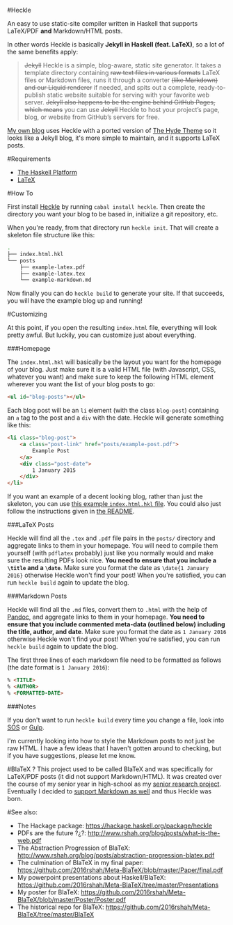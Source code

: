 #Heckle

An easy to use static-site compiler written in Haskell that supports LaTeX/PDF **and** Markdown/HTML posts. 

In other words Heckle is basically **Jekyll in Haskell (feat. LaTeX)**, so a lot of the same benefits apply:

 >~~Jekyll~~ Heckle is a simple, blog-aware, static site generator. It takes a template directory containing ~~raw text files in various formats~~ LaTeX files or Markdown files, runs it through a converter ~~(like Markdown) and our Liquid renderer~~ if needed, and spits out a complete, ready-to-publish static website suitable for serving with your favorite web server. ~~Jekyll also happens to be the engine behind GitHub Pages, which means~~ you can use ~~Jekyll~~ Heckle to host your project’s page, blog, or website from GitHub’s servers for free.

[My own blog](http://www.rshah.org/blog/) uses Heckle with a ported version of [The Hyde Theme](https://github.com/poole/hyde) so it looks like a Jekyll blog, it's more simple to maintain, and it supports LaTeX posts. 

#Requirements
 - [The Haskell Platform](https://www.haskell.org/platform/)
 - [LaTeX](https://latex-project.org/ftp.html)

#How To

First install [Heckle](https://hackage.haskell.org/package/heckle-2.0.0.0) by running `cabal install heckle`. Then create the directory you want your blog to be based in, initialize a git repository, etc.

When you're ready, from that directory run `heckle init`. That will create a skeleton file structure like this:

```bash
.
├── index.html.hkl
└── posts
    ├── example-latex.pdf
    ├── example-latex.tex
    └── example-markdown.md
```

Now finally you can do `heckle build` to generate your site. If that succeeds, you will have the example blog up and running!

#Customizing

At this point, if you open the resulting `index.html` file, everything will look pretty awful. But luckily, you can customize just about everything. 

###Homepage

The `index.html.hkl` will basically be the layout you want for the homepage of your blog. Just make sure it is a valid HTML file (with Javascript, CSS, whatever you want) and make sure to keep the following HTML element wherever you want the list of your blog posts to go:

```html
<ul id="blog-posts"></ul>
```

Each blog post will be an `li` element (with the class `blog-post`) containing an `a` tag to the post and a `div` with the date. Heckle will generate something like this:

```html
<li class="blog-post">
    <a class="post-link" href="posts/example-post.pdf">
        Example Post
    </a>
    <div class="post-date">
        1 January 2015
    </div>
</li>
```

If you want an example of a decent looking blog, rather than just the skeleton, you can use [this example `index.html.hkl` file](https://github.com/2016rshah/blog/blob/gh-pages/index.html.hkl). You could also just follow the instructions given in [the README](https://github.com/2016rshah/blog/). 

###LaTeX Posts

Heckle will find all the `.tex` and `.pdf` file pairs in the `posts/` directory and aggregate links to them in your homepage. You will need to compile them yourself (with `pdflatex` probably) just like you normally would and make sure the resulting PDFs look nice. **You need to ensure that you include a `\title` and a `\date`**. Make sure you format the date as `\date{1 January 2016}` otherwise Heckle won't find your post! When you're satisfied, you can run `heckle build` again to update the blog. 

###Markdown Posts

Heckle will find all the `.md` files, convert them to `.html` with the help of [Pandoc](http://pandoc.org/), and aggregate links to them in your homepage. **You need to ensure that you include commented meta-data (outlined below) including the title, author, and date**. Make sure you format the date as `1 January 2016` otherwise Heckle won't find your post! When you're satisfied, you can run `heckle build` again to update the blog. 

The first three lines of each markdown file need to be formatted as follows (the date format is `1 January 2016`):

```markdown
% <TITLE>
% <AUTHOR>
% <FORMATTED-DATE>
```

###Notes

If you don't want to run `heckle build` every time you change a file, look into [SOS](https://github.com/schell/steeloverseer) or [Gulp](http://gulpjs.com/). 

I'm currently looking into how to style the Markdown posts to not just be raw HTML. I have a few ideas that I haven't gotten around to checking, but if you have suggestions, please let me know. 

#BlaTeX ?
This project used to be called BlaTeX and was specifically for LaTeX/PDF posts (it did not support Markdown/HTML). It was created over the course of my senior year in high-school as my [senior research project](https://github.com/2016rshah/Meta-BlaTeX). Eventually I decided to [support Markdown as well](https://github.com/2016rshah/heckle/issues/5) and thus Heckle was born.

#See also:
  - The Hackage package: https://hackage.haskell.org/package/heckle
  - PDFs are the future ?¿?: http://www.rshah.org/blog/posts/what-is-the-web.pdf
  - The Abstraction Progression of BlaTeX: http://www.rshah.org/blog/posts/abstraction-progression-blatex.pdf
  - The culmination of BlaTeX in my final paper: https://github.com/2016rshah/Meta-BlaTeX/blob/master/Paper/final.pdf
  - My powerpoint presentations about Haskell/BlaTeX: https://github.com/2016rshah/Meta-BlaTeX/tree/master/Presentations
  - My poster for BlaTeX: https://github.com/2016rshah/Meta-BlaTeX/blob/master/Poster/Poster.pdf
  - The historical repo for BlaTeX: https://github.com/2016rshah/Meta-BlaTeX/tree/master/BlaTeX